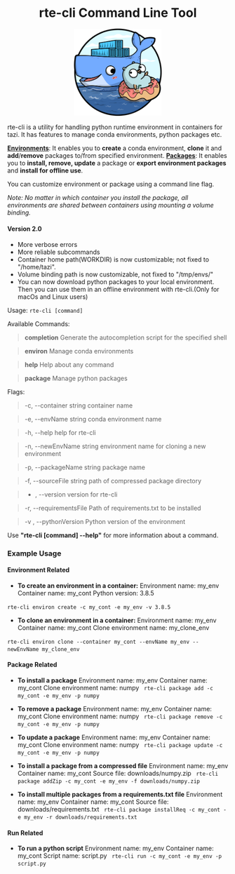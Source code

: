 
<h1 align="center">
rte-cli Command Line Tool
</h1>

<p align="center">
<img src="resources/rte-cli-logo.png" alt="rte-cli logo" width="200"/>
</p>

rte-cli is a utility for handling python runtime environment in containers for tazi. It has features to manage conda environments, python packages etc.

**<u>Environments</u>**:
 It enables you to **create** a conda environment, **clone** it and **add**/**remove** packages to/from specified environment.
**<u>Packages</u>**:
It enables you to **install, remove, update** a package or **export environment packages** and **install for offline use**.


You can customize environment or package using a command line flag.

_Note: No matter in which container you install the package, all environments are shared between containers using mounting a volume binding._
<br>

#### Version 2.0
- More verbose errors
- More reliable subcommands
- Container home path(WORKDIR) is now customizable; not fixed to "/home/tazi".
- Volume binding path is now customizable, not fixed to "/tmp/envs/"
- You can now download python packages to your local environment. Then you can use them in an offline environment with rte-cli.(Only for macOs and Linux users)

Usage:
  ```rte-cli [command]```

Available Commands:
> **completion**  Generate the autocompletion script for the specified shell

> **environ**     Manage conda environments

> **help**        Help about any command

> **package**    Manage python packages


Flags:
>-c, --container string     container name

>-e, --envName string       conda environment name

>-h, --help                 help for rte-cli

>-n, --newEnvName string    environment name for cloning a new environment

>-p, --packageName string   package name

>-f, --sourceFile string    path of compressed package directory

>- , --version              version for rte-cli

>-r, --requirementsFile     Path of requirements.txt to be installed

>-v , --pythonVersion       Python version of the environment


Use **"rte-cli [command] --help"** for more information about a command.

### Example Usage ####
#### Environment Related ####
 - **To create an environment in a container:**
Environment name: my_env
Container name: my_cont
Python version: 3.8.5

```rte-cli environ create -c my_cont -e my_env -v 3.8.5 ```

 - **To clone an environment in a container:**
Environment name: my_env
Container name: my_cont
Clone environment name: my_clone_env

```rte-cli environ clone --container my_cont --envName my_env --newEnvName my_clone_env```

#### Package Related ####
 - **To install a package**
Environment name: my_env
Container name: my_cont
Clone environment name: numpy
``` rte-cli package add -c my_cont -e my_env -p numpy```

 - **To remove a package**
Environment name: my_env
Container name: my_cont
Clone environment name: numpy
``` rte-cli package remove -c my_cont -e my_env -p numpy```

 - **To update a package**
Environment name: my_env
Container name: my_cont
Clone environment name: numpy
``` rte-cli package update -c my_cont -e my_env -p numpy```

 - **To install a package from a compressed file**
Environment name: my_env
Container name: my_cont
Source file: downloads/numpy.zip
``` rte-cli package addZip -c my_cont -e my_env -f downloads/numpy.zip```

 - **To install multiple packages from a requirements.txt file**
Environment name: my_env
Container name: my_cont
Source file: downloads/requirements.txt
``` rte-cli package installReq -c my_cont -e my_env -r downloads/requirements.txt```

#### Run Related ####
 - **To run a python script**
Environment name: my_env
Container name: my_cont
Script name: script.py
``` rte-cli run -c my_cont -e my_env -p script.py```